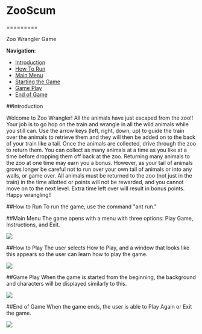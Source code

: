 # ZooScum
=========

Zoo Wrangler Game

__Navigation__:
   - [Introduction](https://github.com/jazariethach/ZooScum#introduction)
   - [How To Run](https://github.com/jazariethach/ZooScum#how-to-run)
   - [Main Menu](https://github.com/jazariethach/ZooScum#main-menu)
   - [Starting the Game](https://github.com/jazariethach/ZooScum#how-to-play)
   - [Game Play](https://github.com/jazariethach/ZooScum#game-play)
   - [End of Game](https://github.com/jazariethach/ZooScum#end-of-game)

##Introduction

Welcome to Zoo Wrangler! All the animals have just escaped from the zoo!! Your job is to go hop on the train and wrangle in all the wild animals while you still can. Use the arrow keys (left, right, down, up) to guide the train over the animals to retrieve them and they will then be added on to the back of your train like a tail. Once the animals are collected, drive through the zoo to return them. You can collect as many animals at a time as you like at a time before dropping them off back at the zoo. Returning many animals to the zoo at one time may earn you a bonus. However, as your tail of animals grows longer be careful not to run over your own tail of animals or into any walls, or game over. All animals must be returned to the zoo (not just in the train) in the time allotted or points will not be rewarded, and you cannot move on to the next level. Extra time left over will result in bonus points. Happy wrangling!!

##How to Run
To run the game, use the command "ant run."

##Main Menu
The game opens with a menu with three options: Play Game, Instructions, and Exit.

![]( link)

##How to Play
The user selects How to Play, and a window that looks like this appears so the user can learn how to play the game.

![]( link)

##Game Play
When the game is started from the beginning, the background and characters will be displayed similarly to this.

![]( link)

##End of Game
When the game ends, the user is able to Play Again or Exit the game.

 ![](link)
